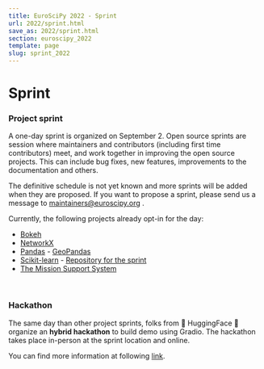 ```yaml
---
title: EuroSciPy 2022 - Sprint
url: 2022/sprint.html
save_as: 2022/sprint.html
section: euroscipy_2022
template: page
slug: sprint_2022
---
```


# Sprint

### Project sprint

A one-day sprint is organized on September 2. Open source sprints are session
where maintainers and contributors (including first time contributors) meet,
and work together in improving the open source projects. This can include bug
fixes, new features, improvements to the documentation and others.

The definitive schedule is not yet known and more sprints will be added when
they are proposed. If you want to propose a sprint, please send us a message to
<a href="mailto:maintainers@euroscipy.org">maintainers@euroscipy.org</a> .

Currently, the following projects already opt-in for the day:

- [Bokeh](https://docs.bokeh.org/en/latest/)
- [NetworkX](https://networkx.org/)
- [Pandas](https://pandas.pydata.org/) - [GeoPandas](https://geopandas.org/en/stable/)
- [Scikit-learn](https://scikit-learn.org/stable/) - [Repository for the sprint](https://github.com/scikit-learn-inria-fondation/EuroSciPy22)
- [The Mission Support System](https://mss.readthedocs.io/en/stable/)

<br>

### Hackathon

The same day than other project sprints, folks from 🤗 HuggingFace 🤗 organize
an **hybrid hackathon** to build demo using Gradio. The hackathon takes place
in-person at the sprint location and online.

You can find more information at following
[link](https://huggingface.co/EuroSciPy2022).
